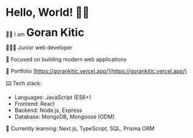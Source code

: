 # Hello, World! 👋🏻

👦🏻 I am <span style="font-size: 2em; font-weight: bold;">Goran Kitic</span>

👨🏻‍💻 Junior web developer

🚀 Focused on building modern web applications

📌 Portfolio [https://gorankitic.vercel.app/](https://gorankitic.vercel.app/)

⌨️ Tech stack:

-   Languages: JavaScript (ES6+)
-   Frontend: React
-   Backend: Node.js, Express
-   Database: MongoDB, Mongoose (ODM)

🌱 Currently learning: Next.js, TypeScript, SQL, Prisma ORM
